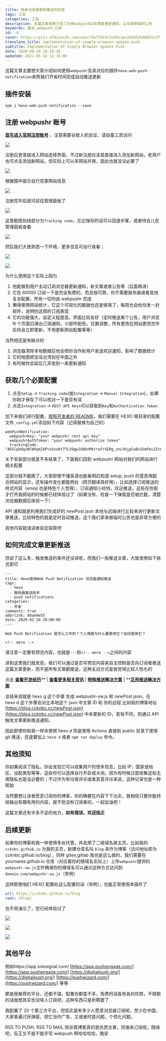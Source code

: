 ```yaml
---
title: 简单浏览器更新推送的实现
tags: 工具
categories: 工具
description: 本篇文章简单介绍了利用webpush实现博客更新通知，以及简单临时公告
keywords: 推送,webpush,订阅
id: -4
cover: https://pic1.afdiancdn.com/user/8a7f563c2e3811ecab5852540025c377/common/42a535535c03bb6e4e10f2d2501b3e36_w2240_h1260_s2693.jpg
translate_title: implementation-of-simple-browser-update-push
subtitle: Implementation Of Simple Browser Update Push
date: 2020-08-18 20:39:36
updated: 2021-05-18 12:15:00
---
```


这篇文章主要想大家介绍如何使用`webpushr`及其对应的插件`hexo-web-push-notification`来帮我们节省时间完成自动推送更新

## 插件安装

```
npm i hexo-web-push-notification --save
```

## 注册 webpushr 账号

[**首先进入官网注册账号**](https://app.webpushr.com/) ，注意需要谷歌人机验证，请自备工具访问

![](https://cdn.jsdelivr.net/gh/ccknbc-backup/photos/blog/2020-10-15~17_18_02.webp#height=749&id=Ov5lE&originHeight=749&originWidth=614&originalType=binary&ratio=1&rotation=0&showTitle=false&status=done&style=none&title=&width=614)

注册后登录就进入网站选择界面，不过新注册应该是直接进入添加新网站，老用户也可点击添加新网站，但实际上可以多网站共用，因此也就没没必要了

![](https://cdn.jsdelivr.net/gh/ccknbc-backup/photos/blog/2020-10-15~17_18_24.webp#height=469&id=veepr&originHeight=469&originWidth=1022&originalType=binary&ratio=1&rotation=0&showTitle=false&status=done&style=none&title=&width=1022)

根据图中提示自行完善网站信息

![](https://cdn.jsdelivr.net/gh/ccknbc-backup/photos/blog/2020-10-15~17_18_36.webp#height=885&id=yFCBI&originHeight=885&originWidth=1170&originalType=binary&ratio=1&rotation=0&showTitle=false&status=done&style=none&title=&width=1170)

注册完毕后就可前往管理面板了

![](https://cdn.jsdelivr.net/gh/ccknbc-backup/photos/blog/2020-10-15~17_18_55.webp#height=742&id=wxLwq&originHeight=742&originWidth=1191&originalType=binary&ratio=1&rotation=0&showTitle=false&status=done&style=none&title=&width=1191)

这里截图划线部分为`Tracking code`，忘记保存的话可以回退步骤，或者待会儿在管理面板查看

![](https://cdn.jsdelivr.net/gh/ccknbc-backup/photos/blog/2020-10-15~17_19_06.webp#height=878&id=spq6G&originHeight=878&originWidth=1215&originalType=binary&ratio=1&rotation=0&showTitle=false&status=done&style=none&title=&width=1215)

然后我们大致熟悉一下环境，更多信息可自行查看；

![](https://cdn.jsdelivr.net/gh/ccknbc-backup/photos/blog/2020-10-15~17_19_18.webp#height=833&id=GRhFI&originHeight=833&originWidth=357&originalType=binary&ratio=1&rotation=0&showTitle=false&status=done&style=none&title=&width=357)

![](https://cdn.jsdelivr.net/gh/ccknbc-backup/photos/blog/2020-10-15~17_19_36.webp#height=2048&id=NEOOn&originHeight=2048&originWidth=1541&originalType=binary&ratio=1&rotation=0&showTitle=false&status=done&style=none&title=&width=1541)

为什么使用这个实际上因为

1. 他能做到用户主动订阅浏览器更新通知，新文章或者公告等（后面再讲）
2. 它在 60000 订阅一下是完全免费的，而且很可靠，你不需要服务器或者其他复杂配置，所有一切均由 webpushr 完成
3. 懒得使用网站统计，它这个可视化的数据也还是够用了，每周也会给你发一封邮件，说明你这周的订阅表现
4. 它的功能强大，自定义程度高，界面比较友好（定时推送某个公告，用户浏览 N 个页面后弹出订阅通知，小部件配色，位置调整，所有更改在网站更改完毕后将会立即更新，不用更新网站配置等等）

当然他还是有缺点的

1. 浏览器清除本地数据后他会把你当作新用户发送欢迎通知，影响了数据统计
2. 它的地图把宝岛台湾划在中国之外
3. 有时候你会延后几天收到一条更新通知

## 获取几个必要配置

1. 点击`Setup` -> `Tracking code`(或`Integration` -> `Manual Integration`)，如果你刚才保存了可以核对一下是否有误
2. 点击`Integration` -> `REST API Keys`可以获取到`Key`和`Authentication Token`

加下来我们进行配置，[按照开发者的 README](https://github.com/glazec/hexo-web-push-notification)，我们需要在 HEXO 根目录的配置文件`_config.yml`添加如下内容（记得替换为自己的）

```
webPushNotification:
  webpushrKey: "your webpushr rest api key"
  webpushrAuthToken: "your webpushr authorize token"
  trackingCode: "AEGlpbdgvBCWXqXI6PtsUzobY7TLV9gwJU8bzMktrwfrSERg_xnLVbjpCw8x2GmFmi1ZcLTz0ni6OnX5MAwoM88"
```

关于安装部分就差不多结束了，下面我们回到 webpushr 网站对我们的网站进行相关配置

这部分就不截图了，大家即使不懂英语也能看明白知道 setup, push 的意思再配合网站的显示，还有操作变化都能明白（网页翻译真好用），比如选择订阅推送的样式内容（emoji 也是特色个人觉得），订阅通知小铃铛，欢迎推送，这些在你刚才打开我网站的时候都已经体验过了（如果没有，检查一下弹窗是否被拦截，清楚浏览器数据后体验一下）

API 通知就是利用我们生成好的 newPost.json 本地与远端进行比较来进行更新文章推送，比较特色的就是定时自动推送，这个我们拿来做临时公告也是非常方便的

其他内容就请读者自定探索吧

## 如何完成文章更新推送

但说了这么多，触发推送的条件还没讲呢，而我们一般推送文章，大致使用如下格式即可

```
---
title: Hexo使用Web Push Notification 浏览器通知推送
tags:
  - hexo
  - 服务器推送技术
  - push notifications
categories:
  - 开发
comments: true
abbrlink: 98ae9e55
date: 2020-02-26 10:00:00
---

Web Push Notification 是怎么工作的？个人博客为什么要使用它？如何使用它？

<!-- more -->
```

请注意一定要有预览内容，也就是`---`和`<!-- more -->`之间的内容

讲到这里我们就发现，我们可以通过是否写预览内容来自主控制是否向订阅者推送这篇文章更新，而不是所有文章都推送，这种主动方式是我觉得比较人性化的

点击 [**查看开发经历**](https://www.inevitable.tech/posts/a1b574bb/)** | **[**查看更多相关资讯**](https://www.inevitable.tech/posts/98ae9e55/)** | **[**特殊推送解决方案**](https://www.inevitable.tech/posts/afd56cf2/)** | **[**泛用推送解决方案**](https://www.inevitable.tech/posts/a1b574bb/)

总结来说就是 hexo g 这个步骤 生成 webpushr-sw.js 和 newPost.json，在 hexo d 这个步骤会对比本地这个 json 中文章 ID 和 你的远程 比如我的博客地址 [https://blog.ccknbc.cc/newPost.json](https://blog.ccknbc.cc/newPost.json) 中未更新的 ID，若有不同，则通过 API 触发文章更新推送通知。

因此即使你和我一样未使用 hexo d 而是使用 Actions 直接到 public 目录下使用 git 推送，还是要加上 `hexo d` 或者 `npm run deploy` 命令。

## 其他须知

你如果阅读了隐私，你会发现它可以收集用户的很多信息，比如 IP，国家或地区，设配类型等等，这些你可以选择自行开启或关闭，因为有时候过度收集这些无用隐私也是没必要的；不过作为有垃圾评论或者恶意评论来说，这种记录也是一种帮助

当然要想让读者愿意订阅你的博客，你的确要在内容下下功夫，我相信只要你能持续输出有趣有用的内容，就不愁没有订阅者的，一起加油吧！

这篇文章还有许多不足的地方，**如有错误，欢迎指正**

## 后续更新

如果你的博客和我一样使用多处托管，并且用了二级域名做主页，比如我的 `ccknbc.github.io` 为我的主页，新建仓库名叫 `blog` 来作为博客（访问地址即为 ccknbc.github.io/blog），同样 gitee,gitlab 我也是这么做的，我们需要在 yourname.github.io 仓库（对应着你的根域名实际上）上传`webpushr`提供的`webpushr-sw.js`文件确保你的根域名可以通过这种方式访问到 `domain.com/webpushr-sw.js`（举例）

这样即使咱们 HEXO 配置处这么配置的话（举例），也能正常使用本插件了

```yaml
url: https://ccknbc.github.io/blog
root: /blog/
```

也不用演示了，您已经体验过了

![](https://cdn.jsdelivr.net/gh/ccknbc-backup/photos/blog/2020-10-15~16_50_48.webp#height=159&id=onSkg&originHeight=159&originWidth=272&originalType=binary&ratio=1&rotation=0&showTitle=false&status=done&style=none&title=&width=272)

![](https://cdn.jsdelivr.net/gh/ccknbc-backup/photos/blog/2020-10-15~16_54_12.webp#height=306&id=CT7wE&originHeight=306&originWidth=322&originalType=binary&ratio=1&rotation=0&showTitle=false&status=done&style=none&title=&width=322)

![](https://cdn.jsdelivr.net/gh/ccknbc-backup/photos/blog/2020-10-15~16_56_25.webp#height=1030&id=XmWcy&originHeight=1030&originWidth=1920&originalType=binary&ratio=1&rotation=0&showTitle=false&status=done&style=none&title=&width=1920)

## 其他平台

例如https://app.onesignal.com/ [https://app.pushengage.com/](https://app.pushengage.com/) [https://digitalpush.org/](https://digitalpush.org/) [https://pushwizard.com/](https://pushwizard.com/) 等等

都是我推荐的平台，还都不错，配置也都差不多，免费的话各有各的优势，不限额的话我想其实也没啥人订阅吧，这种东西只是折腾罢了

我配置了 20 个第三方平台，但现实是有多少人愿意浏览器订阅呢，至少在中国，大家普遍讨厌弹窗，把它当作广告，又或者时差问题，个性化问题。

RSS TO PUSH, RSS TO MAIL 除非我博客真的是优质文章，但谁来订阅呢，随缘吧，反正又不是不能手写 webpush 啊哈哈哈哈，晚安
